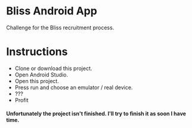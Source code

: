 # Bliss Android App

Challenge for the Bliss recruitment process.

# Instructions

* Clone or download this project.
* Open Android Studio.
* Open this project.
* Press run and choose an emulator / real device.
* ???
* Profit

#### Unfortunately the project isn't finished. I'll try to finish it as soon I have time.
